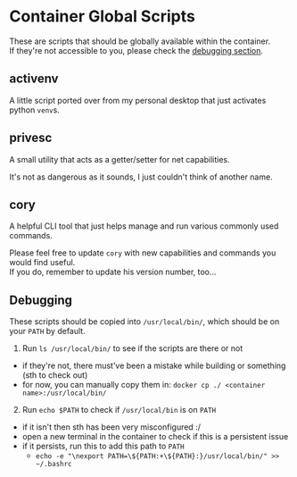 # Container Global Scripts

These are scripts that should be globally available within the container.\
If they're not accessible to you, please check the [debugging section](#debugging).

## activenv

A little script ported over from my personal desktop that just activates python `venv`s.

## privesc

A small utility that acts as a getter/setter for net capabilities.

It's not as dangerous as it sounds, I just couldn't think of another name.

## cory

A helpful CLI tool that just helps manage and run various commonly used commands.

Please feel free to update `cory` with new capabilities and commands you would find useful.\
If you do, remember to update his version number, too...

## Debugging

These scripts should be copied into `/usr/local/bin/`, which should be on your `PATH` by default.

1. Run `ls /usr/local/bin/` to see if the scripts are there or not
  - if they're not, there must've been a mistake while building or something (sth to check out)
  - for now, you can manually copy them in: `docker cp ./ <container name>:/usr/local/bin/`
2. Run `echo $PATH` to check if `/usr/local/bin` is on `PATH`
  - if it isn't then sth has been very misconfigured :/
  - open a new terminal in the container to check if this is a persistent issue
  - if it persists, run this to add this path to `PATH`
    - `echo -e "\nexport PATH=\${PATH:+\${PATH}:}/usr/local/bin/" >> ~/.bashrc`
